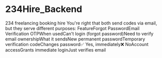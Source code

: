 # 234Hire_Backend
234 freelancing booking hire 
You're right that both send codes via email, but they serve different purposes:
FeatureForgot PasswordEmail Verification OTPWhen usedCan't login (forgot password)Need to verify email ownershipWhat it sendsNew permanent passwordTemporary verification codeChanges password✅ Yes, immediately❌ NoAccount accessGrants immediate loginJust verifies email